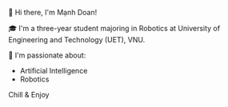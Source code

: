  👋 Hi there, I'm Mạnh Doan!

 🎓 I'm a three-year student majoring in Robotics at University of Engineering and Technology (UET), VNU.

🚀 I'm passionate about:
-  Artificial Intelligence 
-  Robotics


 Chill & Enjoy
<!---
mDoanzz43/mDoanzz43 is a ✨ special ✨ repository because its `README.md` (this file) appears on your GitHub profile.
You can click the Preview link to take a look at your changes.
--->
